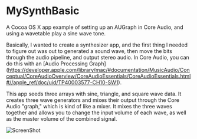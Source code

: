 MySynthBasic
============

A Cocoa OS X app example of setting up an AUGraph in Core Audio, and using a wavetable play a sine wave tone. 

Basically, I wanted to create a synthesizer app, and the first thing I needed to figure out was out to generated a sound wave, then move the bits through the audio pipeline, and output stereo audio. In Core Audio, you can do this with an [Audio Processing Graph] (https://developer.apple.com/library/mac/#documentation/MusicAudio/Conceptual/CoreAudioOverview/CoreAudioEssentials/CoreAudioEssentials.html#//apple_ref/doc/uid/TP40003577-CH10-SW1).

This app seeds three arrays with sine, triangle, and square wave data. It creates three wave generators and mixes their output through the Core Audio "graph," which is kind of like a mixer. It mixes the three waves together and allows you to change the input volume of each wave, as well as the master volume of the combined signal. 

![ScreenShot](https://raw.github.com/chrisl777/MySynthBasic/master/MySynthBasic.png) 
